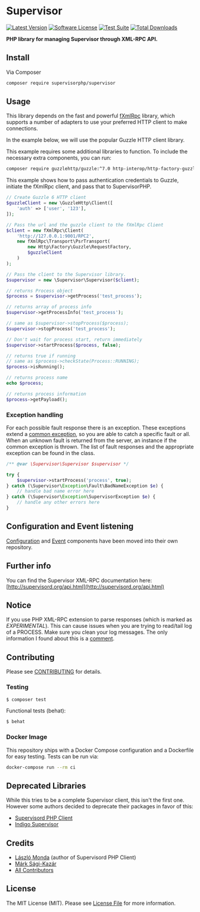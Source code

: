 # Supervisor

[![Latest Version](https://img.shields.io/github/release/supervisorphp/supervisor.svg?style=flat-square)](https://github.com/supervisorphp/supervisor/releases)
[![Software License](https://img.shields.io/badge/license-MIT-brightgreen.svg?style=flat-square)](LICENSE)
[![Test Suite](https://github.com/supervisorphp/supervisor/workflows/Test%20Suite/badge.svg?event=push)](https://github.com/supervisorphp/supervisor/actions)
[![Total Downloads](https://img.shields.io/packagist/dt/supervisorphp/supervisor.svg?style=flat-square)](https://packagist.org/packages/supervisorphp/supervisor)

**PHP library for managing Supervisor through XML-RPC API.**

## Install

Via Composer

```bash
composer require supervisorphp/supervisor
```

## Usage

This library depends on the fast and powerful [fXmlRpc](https://github.com/lstrojny/fxmlrpc) library, which supports a number of adapters to use your preferred HTTP client to make connections.

In the example below, we will use the popular Guzzle HTTP client library.

This example requires some additional libraries to function. To include the necessary extra components, you can run:

```bash
composer require guzzlehttp/guzzle:^7.0 http-interop/http-factory-guzzle
```

This example shows how to pass authentication credentials to Guzzle, initiate the fXmlRpc client, and pass that to SupervisorPHP.

```php
// Create Guzzle 6 HTTP client
$guzzleClient = new \GuzzleHttp\Client([
    'auth' => ['user', '123'],
]);

// Pass the url and the guzzle client to the fXmlRpc Client
$client = new fXmlRpc\Client(
    'http://127.0.0.1:9001/RPC2',
    new fXmlRpc\Transport\PsrTransport(
        new Http\Factory\Guzzle\RequestFactory,
        $guzzleClient
    )
);

// Pass the client to the Supervisor library.
$supervisor = new \Supervisor\Supervisor($client);

// returns Process object
$process = $supervisor->getProcess('test_process');

// returns array of process info
$supervisor->getProcessInfo('test_process');

// same as $supervisor->stopProcess($process);
$supervisor->stopProcess('test_process');

// Don't wait for process start, return immediately
$supervisor->startProcess($process, false);

// returns true if running
// same as $process->checkState(Process::RUNNING);
$process->isRunning();

// returns process name
echo $process;

// returns process information
$process->getPayload();
```

### Exception handling

For each possible fault response there is an exception. These exceptions extend a [common exception](src/Exception/Fault.php), so you are able to catch a specific fault or all. When an unknown fault is returned from the server, an instance if the common exception is thrown. The list of fault responses and the appropriate exception can be found in the class.

```php
/** @var \Supervisor\Supervisor $supervisor */

try {
	$supervisor->startProcess('process', true);
} catch (\Supervisor\Exception\Fault\BadNameException $e) {
	// handle bad name error here
} catch (\Supervisor\Exception\SupervisorException $e) {
	// handle any other errors here
}
```

## Configuration and Event listening

[Configuration](https://github.com/supervisorphp/configuration) and [Event](https://github.com/supervisorphp/event) components have been moved into their own repository.

## Further info

You can find the Supervisor XML-RPC documentation here:
[http://supervisord.org/api.html](http://supervisord.org/api.html)

## Notice

If you use PHP XML-RPC extension to parse responses (which is marked as *EXPERIMENTAL*). This can cause issues when you are trying to read/tail log of a PROCESS. Make sure you clean your log messages. The only information I found about this is a [comment](http://www.php.net/function.xmlrpc-decode#44213).

## Contributing

Please see [CONTRIBUTING](CONTRIBUTING.md) for details.

### Testing

```bash
$ composer test
```

Functional tests (behat):

```bash
$ behat
```

### Docker Image

This repository ships with a Docker Compose configuration and a Dockerfile for easy testing. Tests can be run via:

```bash
docker-compose run --rm ci
```

## Deprecated Libraries

While this tries to be a complete Supervisor client, this isn't the first one. However some authors decided to deprecate their packages in favor of this:

- [Supervisord PHP Client](https://github.com/mondalaci/supervisord-php-client)
- [Indigo Supervisor](https://github.com/indigophp/supervisor)

## Credits

- [László Monda](https://github.com/mondalaci) (author of Supervisord PHP Client)
- [Márk Sági-Kazár](https://github.com/sagikazarmark)
- [All Contributors](https://github.com/supervisorphp/supervisor/contributors)

## License

The MIT License (MIT). Please see [License File](LICENSE) for more information.

